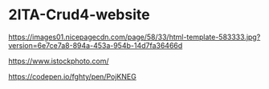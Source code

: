 # 2ITA-Crud4-website
 
https://images01.nicepagecdn.com/page/58/33/html-template-583333.jpg?version=6e7ce7a8-894a-453a-954b-14d7fa36466d

https://www.istockphoto.com/

https://codepen.io/fghty/pen/PojKNEG


